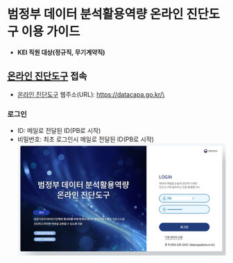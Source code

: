 # 범정부 데이터 분석활용역량 온라인 진단도구 이용 가이드
- <b>KEI 직원 대상(정규직, 무기계약직)</b>
## [온라인 진단도구](https://datacapa.go.kr/) 접속
- [온라인 진단도구](https://datacapa.go.kr/) 웹주소(URL): https://datacapa.go.kr/\
### 로그인
- ID: 메일로 전달된 ID(PB로 시작)
- 비밀번호: 최초 로그인시 메일로 전달된 ID(PB로 시작)
![로그인](/imgs/01로그인.jpg)
